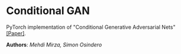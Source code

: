 # Conditional GAN

PyTorch implementation of "Conditional Generative Adversarial Nets" [[Paper]](https://arxiv.org/abs/1411.1784).

**Authors**: _Mehdi Mirza, Simon Osindero_

